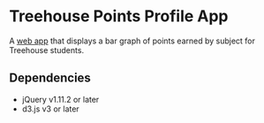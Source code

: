 # Treehouse Points Profile App

A [web app](http://danie11edotcom.github.io/TreehousePoints/) that displays a bar graph of points earned by subject for Treehouse students.

## Dependencies
- jQuery v1.11.2 or later
- d3.js v3 or later
